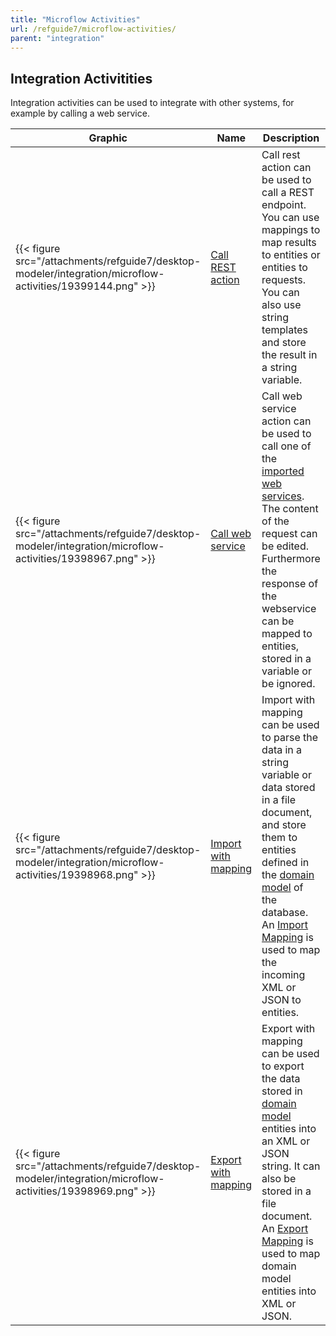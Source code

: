 ```yaml
---
title: "Microflow Activities"
url: /refguide7/microflow-activities/
parent: "integration"
---
```

## Integration Activitities

Integration activities can be used to integrate with other systems, for example by calling a web service.

| Graphic | Name | Description |
| --- | --- | --- |
| {{< figure src="/attachments/refguide7/desktop-modeler/integration/microflow-activities/19399144.png" >}} | [Call REST action](/refguide7/call-rest-action/) | Call rest action can be used to call a REST endpoint. You can use mappings to map results to entities or entities to requests. You can also use string templates and store the result in a string variable. |
| {{< figure src="/attachments/refguide7/desktop-modeler/integration/microflow-activities/19398967.png" >}} | [Call web service](/refguide7/call-web-service-action/) | Call web service action can be used to call one of the [imported web services](/refguide7/consumed-web-services/). The content of the request can be edited. Furthermore the response of the webservice can be mapped to entities, stored in a variable or be ignored. |
| {{< figure src="/attachments/refguide7/desktop-modeler/integration/microflow-activities/19398968.png" >}} | [Import with mapping](/refguide7/import-mapping-action/) | Import with mapping can be used to parse the data in a string variable or data stored in a file document, and store them to entities defined in the [domain model](/refguide7/domain-model/) of the database. An [Import Mapping](/refguide7/import-mappings/) is used to map the incoming XML or JSON to entities. |
| {{< figure src="/attachments/refguide7/desktop-modeler/integration/microflow-activities/19398969.png" >}} | [Export with mapping](/refguide7/export-mapping-action/) | Export with mapping can be used to export the data stored in [domain model](/refguide7/domain-model/) entities into an XML or JSON string. It can also be stored in a file document. An [Export Mapping](/refguide7/export-mappings/) is used to map domain model entities into XML or JSON. |
